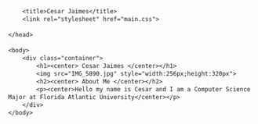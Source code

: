 <html>
    <head>
        <meta lang="en-US">
        <meta charset="utf-8">
        <meta name="viewport" content="width=device.width initial-scale=1">
    
        <title>Cesar Jaimes</title>
        <link rel="stylesheet" href="main.css">
        
    </head>

    <body>
        <div class="container">
            <h1><center> Cesar Jaimes </center></h1>
            <img src="IMG_5890.jpg" style="width:256px;height:320px">
            <h2><center> About Me </center></h2>
            <p><center>Hello my name is Cesar and I am a Computer Science Major at Florida Atlantic University</center></p>
        </div>
    </body>
</html>
